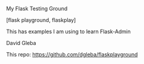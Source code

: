 
My Flask Testing Ground

[flask playground, flaskplay]

This has examples I am using to learn Flask-Admin

David Gleba

This repo:  https://github.com/dgleba/flaskplayground

